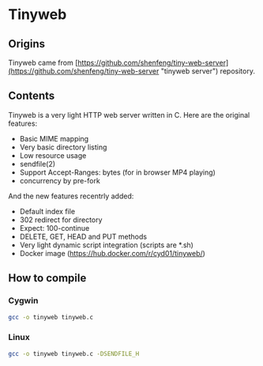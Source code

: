 
# Tinyweb

## Origins

Tinyweb came from [https://github.com/shenfeng/tiny-web-server](https://github.com/shenfeng/tiny-web-server "tinyweb server") repository.

## Contents

Tinyweb is a very light HTTP web server written in C.
Here are the original features:

* Basic MIME mapping
* Very basic directory listing
* Low resource usage
* sendfile(2)
* Support Accept-Ranges: bytes (for in browser MP4 playing)
* concurrency by pre-fork

And the new features recentrly added:

* Default index file
* 302 redirect for directory
* Expect: 100-continue
* DELETE, GET, HEAD and PUT methods
* Very light dynamic script integration (scripts are *.sh)
* Docker image (https://hub.docker.com/r/cyd01/tinyweb/)

## How to compile

### Cygwin

```bash
gcc -o tinyweb tinyweb.c
```

### Linux

```bash
gcc -o tinyweb tinyweb.c -DSENDFILE_H
```
